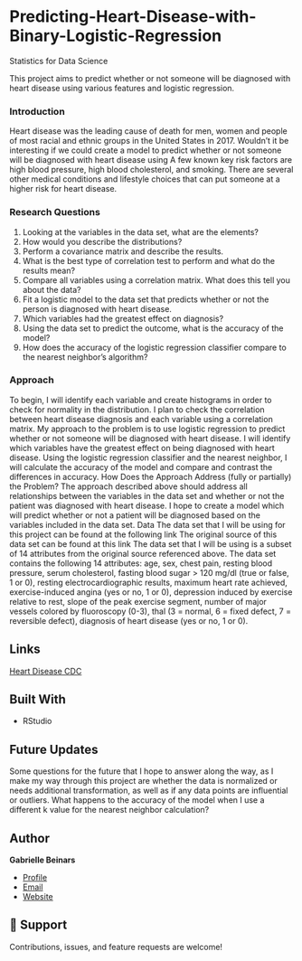 # Predicting-Heart-Disease-with-Binary-Logistic-Regression
Statistics for Data Science

<p align="center"><project-description></p>
This project aims to predict whether or not someone will be diagnosed with heart disease using various features and logistic regression. 

### Introduction
Heart disease was the leading cause of death for men, women and people of most racial and ethnic groups in the United States in 2017. Wouldn’t it be interesting if we could create a model to predict whether or not someone will be diagnosed with heart disease using A few known key risk factors are high blood pressure, high blood cholesterol, and smoking. There are several other medical conditions and lifestyle choices that can put someone at a higher risk for heart disease.

### Research Questions
1.	Looking at the variables in the data set, what are the elements?
2.	How would you describe the distributions?
3.	Perform a covariance matrix and describe the results.
4.	What is the best type of correlation test to perform and what do the results mean?
5.	Compare all variables using a correlation matrix. What does this tell you about the data?
6.	Fit a logistic model to the data set that predicts whether or not the person is diagnosed with heart disease.
7.	Which variables had the greatest effect on diagnosis?
8.	Using the data set to predict the outcome, what is the accuracy of the model?
9.	How does the accuracy of the logistic regression classifier compare to the nearest neighbor’s algorithm?

### Approach
To begin, I will identify each variable and create histograms in order to check for normality in the distribution. I plan to check the correlation between heart disease diagnosis and each variable using a correlation matrix. My approach to the problem is to use logistic regression to predict whether or not someone will be diagnosed with heart disease. I will identify which variables have the greatest effect on being diagnosed with heart disease. Using the logistic regression classifier and the nearest neighbor, I will calculate the accuracy of the model and compare and contrast the differences in accuracy.
How Does the Approach Address (fully or partially) the Problem? The approach described above should address all relationships between the variables in the data set and whether or not the patient was diagnosed with heart disease. I hope to create a model which will predict whether or not a patient will be diagnosed based on the variables included in the data set.
Data
The data set that I will be using for this project can be found at the following link The original source of this data set can be found at this link The data set that I will be using is a subset of 14 attributes from the original source referenced above. The data set contains the following 14 attributes: age, sex, chest pain, resting blood pressure, serum cholesterol, fasting blood sugar > 120 mg/dl (true or false, 1 or 0), resting electrocardiographic results, maximum heart rate achieved, exercise-induced angina (yes or no, 1 or 0), depression induced by exercise relative to rest, slope of the peak exercise segment, number of major vessels colored by fluoroscopy (0-3), thal (3 = normal, 6 = fixed defect, 7 = reversible defect), diagnosis of heart disease (yes or no, 1 or 0).

## Links
[Heart Disease CDC](https://www.cdc.gov/heartdisease/facts.html)</p>

## Built With

- RStudio

## Future Updates
Some questions for the future that I hope to answer along the way, as I make my way through this project are whether the data is normalized or needs additional transformation, as well as if any data points are influential or outliers. What happens to the accuracy of the model when I use a different k value for the nearest neighbor calculation?

## Author

**Gabrielle Beinars**

- [Profile](https://github.com/gbeinars "Gabrielle Beinars")
- [Email](mailto:gbeinars@gmail.com?subject=Hi "Hi!")
- [Website](https://gbeinars.wixsite.com/my-site)

## 🤝 Support

Contributions, issues, and feature requests are welcome!
